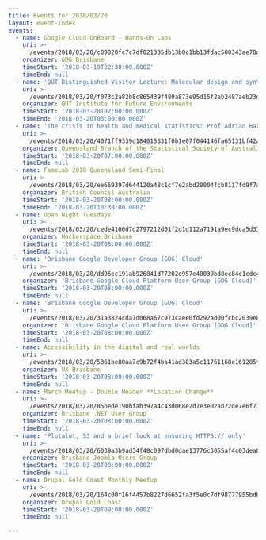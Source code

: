 ```yaml
---
title: Events for 2018/03/20
layout: event-index
events:
  - name: Google Cloud OnBoard - Hands-On Labs
    uri: >-
      /events/2018/03/20/c09820fc7c7df021335db13b0c1bb13fdac500343ae70acc9cf62ed31e87c86a
    organizer: GDG Brisbane
    timeStart: '2018-03-19T22:30:00.000Z'
    timeEnd: null
  - name: 'QUT Distinguished Visitor Lecture: Molecular design and synthesis'
    uri: >-
      /events/2018/03/20/f073c2a82b8c865439f480a873e95d15f2ab2487aeb23d410e681f813264be28
    organizer: QUT Institute for Future Environments
    timeStart: '2018-03-20T02:00:00.000Z'
    timeEnd: '2018-03-20T03:00:00.000Z'
  - name: 'The crisis in health and medical statistics: Prof Adrian Barnett, QUT'
    uri: >-
      /events/2018/03/20/4071ff9339d184015331f0b1e07f044146fa65131bf42a63a3d08a45a146c407
    organizer: Queensland Branch of the Statistical Society of Australia
    timeStart: '2018-03-20T07:00:00.000Z'
    timeEnd: null
  - name: FameLab 2018 Queensland Semi-Final
    uri: >-
      /events/2018/03/20/ee669397d644120a48c1cf7e2abd20004fcb8117fd9f7aede3080a0f6a93ed0c
    organizer: British Council Australia
    timeStart: '2018-03-20T08:00:00.000Z'
    timeEnd: '2018-03-20T10:30:00.000Z'
  - name: Open Night Tuesdays
    uri: >-
      /events/2018/03/20/cede4100d7d2797212d01f2d1d112a7191a9ec9dca5d312052d1d4f7ed8b03bc
    organizer: Hackerspace Brisbane
    timeStart: '2018-03-20T08:00:00.000Z'
    timeEnd: null
  - name: 'Brisbane Google Developer Group [GDG] Cloud'
    uri: >-
      /events/2018/03/20/dd96ec191ab926841d77202e957e40039bd8ec84c1cdc4b217253d52e26cfeb9
    organizer: 'Brisbane Google Cloud Platform User Group [GDG Cloud]'
    timeStart: '2018-03-20T08:00:00.000Z'
    timeEnd: null
  - name: 'Brisbane Google Developer Group [GDG] Cloud'
    uri: >-
      /events/2018/03/20/31a3824cda7d068a67c973caee0fd292ad00fcbc2039e85f82420209cf5410d6
    organizer: 'Brisbane Google Cloud Platform User Group [GDG Cloud]'
    timeStart: '2018-03-20T08:00:00.000Z'
    timeEnd: null
  - name: Accessibility in the digital and real worlds
    uri: >-
      /events/2018/03/20/5361be80aa7c9b72f4ba41ad383a5c11761168e161285f29eea40885ec340a3b
    organizer: UX Brisbane
    timeStart: '2018-03-20T08:00:00.000Z'
    timeEnd: null
  - name: March Meetup - Double Header **Location Change**
    uri: >-
      /events/2018/03/20/85bede190bfab397a4c43d068e2d7e3e02ab22de7e6f71a645dff2711c00964e
    organizer: Brisbane .NET User Group
    timeStart: '2018-03-20T08:00:00.000Z'
    timeEnd: null
  - name: 'Plotalot, S3 and a brief look at ensuring HTTPS:// only'
    uri: >-
      /events/2018/03/20/6039a3b9ad34f48c097dbd0dae13776c3055af4c03dea01007f9e930d45d19b6
    organizer: Brisbane Joomla Users Group
    timeStart: '2018-03-20T08:00:00.000Z'
    timeEnd: null
  - name: Drupal Gold Coast Monthly Meetup
    uri: >-
      /events/2018/03/20/164c00f16f4457b8227d6652fa3f5e0c7df98777955bdbb9cd4cfd6699ae7cd0
    organizer: Drupal Gold Coast
    timeStart: '2018-03-20T09:00:00.000Z'
    timeEnd: null

---
```

